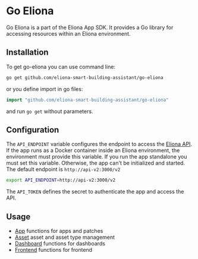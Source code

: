 # Go Eliona

Go Eliona is a part of the Eliona App SDK. It provides a Go library for accessing resources within an Eliona environment.

## Installation ##

To get go-eliona you can use command line:

```bash
go get github.com/eliona-smart-building-assistant/go-eliona
```

or you define import in go files:

```go
import "github.com/eliona-smart-building-assistant/go-eliona"
```

and run `go get` without parameters.

## Configuration

The `API_ENDPOINT` variable configures the endpoint to access the [Eliona API](https://github.com/eliona-smart-building-assistant/eliona-api). If the app runs as a Docker container inside an Eliona environment, the environment must provide this variable. If you run the app standalone you must set this variable. Otherwise, the app can't be initialized and started. The default endpoint is `http://api-v2:3000/v2`

```bash
export API_ENDPOINT=http://api-v2:3000/v2
```

The `API_TOKEN` defines the secret to authenticate the app and access the API.

## Usage ##
 
- [App](app) functions for apps and patches
- [Asset](asset) asset and asset type management 
- [Dashboard](dashboard) functions for dashboards
- [Frontend](frontend) functions for frontend
